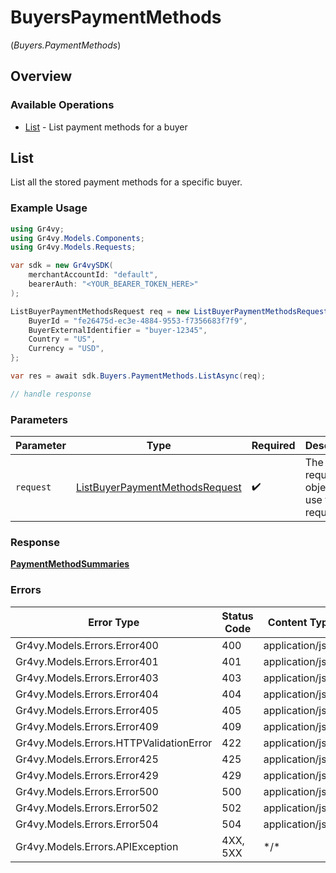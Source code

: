 # BuyersPaymentMethods
(*Buyers.PaymentMethods*)

## Overview

### Available Operations

* [List](#list) - List payment methods for a buyer

## List

List all the stored payment methods for a specific buyer.

### Example Usage

<!-- UsageSnippet language="csharp" operationID="list_buyer_payment_methods" method="get" path="/buyers/payment-methods" -->
```csharp
using Gr4vy;
using Gr4vy.Models.Components;
using Gr4vy.Models.Requests;

var sdk = new Gr4vySDK(
    merchantAccountId: "default",
    bearerAuth: "<YOUR_BEARER_TOKEN_HERE>"
);

ListBuyerPaymentMethodsRequest req = new ListBuyerPaymentMethodsRequest() {
    BuyerId = "fe26475d-ec3e-4884-9553-f7356683f7f9",
    BuyerExternalIdentifier = "buyer-12345",
    Country = "US",
    Currency = "USD",
};

var res = await sdk.Buyers.PaymentMethods.ListAsync(req);

// handle response
```

### Parameters

| Parameter                                                                                 | Type                                                                                      | Required                                                                                  | Description                                                                               |
| ----------------------------------------------------------------------------------------- | ----------------------------------------------------------------------------------------- | ----------------------------------------------------------------------------------------- | ----------------------------------------------------------------------------------------- |
| `request`                                                                                 | [ListBuyerPaymentMethodsRequest](../../Models/Requests/ListBuyerPaymentMethodsRequest.md) | :heavy_check_mark:                                                                        | The request object to use for the request.                                                |

### Response

**[PaymentMethodSummaries](../../Models/Components/PaymentMethodSummaries.md)**

### Errors

| Error Type                              | Status Code                             | Content Type                            |
| --------------------------------------- | --------------------------------------- | --------------------------------------- |
| Gr4vy.Models.Errors.Error400            | 400                                     | application/json                        |
| Gr4vy.Models.Errors.Error401            | 401                                     | application/json                        |
| Gr4vy.Models.Errors.Error403            | 403                                     | application/json                        |
| Gr4vy.Models.Errors.Error404            | 404                                     | application/json                        |
| Gr4vy.Models.Errors.Error405            | 405                                     | application/json                        |
| Gr4vy.Models.Errors.Error409            | 409                                     | application/json                        |
| Gr4vy.Models.Errors.HTTPValidationError | 422                                     | application/json                        |
| Gr4vy.Models.Errors.Error425            | 425                                     | application/json                        |
| Gr4vy.Models.Errors.Error429            | 429                                     | application/json                        |
| Gr4vy.Models.Errors.Error500            | 500                                     | application/json                        |
| Gr4vy.Models.Errors.Error502            | 502                                     | application/json                        |
| Gr4vy.Models.Errors.Error504            | 504                                     | application/json                        |
| Gr4vy.Models.Errors.APIException        | 4XX, 5XX                                | \*/\*                                   |